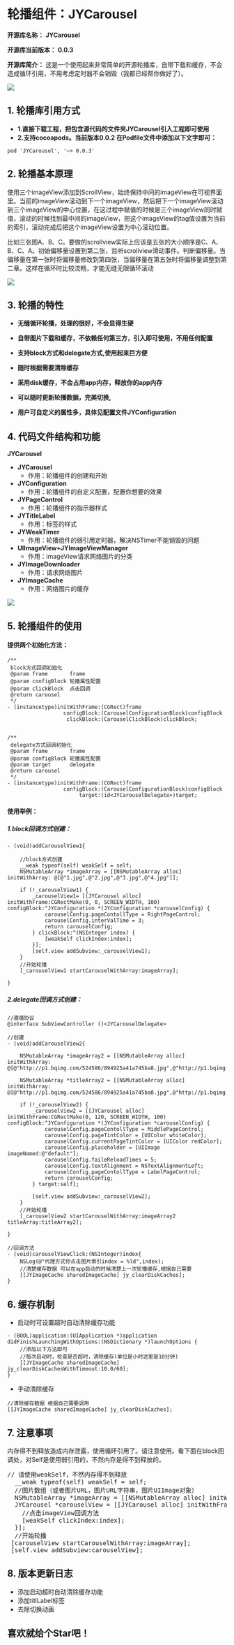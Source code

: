 # **轮播组件：JYCarousel**

**开源库名称：** **JYCarousel**

**开源库当前版本：** **0.0.3**

**开源库简介：** 这是一个使用起来非常简单的开源轮播库，自带下载和缓存，不会造成循环引用，不用考虑定时器不会销毁（我都已经帮你做好了）。


![](https://github.com/Delyer/JYCarousel/raw/master/JYCarouselImage/JYCarouselIcon.png)

## **1. 轮播库引用方式**

- **1.直接下载工程，把包含源代码的文件夹JYCarousel引入工程即可使用**
- **2.支持cocoapods。当前版本0.0.2 在Podfile文件中添加以下文字即可：**
```
pod 'JYCarousel', '~> 0.0.3'
```

## **2. 轮播基本原理**

使用三个imageView添加到ScrollView，始终保持中间的imageView在可视界面里。当前的imageView滚动到下一个imageView，然后把下一个imageView滚动到三个imageView的中心位置，在这过程中赋值的时候是三个imageView同时赋值，滚动的时候找到最中间的imageView，把这个imageView的tag值设置为当前的索引，滚动完成后把这个imageView设置为中心滚动位置。

比如三张图A、B、C。要做的scrollview实际上应该是五张的大小顺序是C、A、B、C、A。初始偏移量设置到第二张，监听scrollview滑动事件。判断偏移量。当偏移量在第一张时将偏移量修改到第四张，当偏移量在第五张时将偏移量调整到第二章。这样在循环时比较流畅，才能无缝无限循环滚动


![](https://github.com/Delyer/JYCarousel/raw/master/JYCarouselImage/JYCarouselDemo.gif)


## **3. 轮播的特性**
- **无缝循环轮播，处理的很好，不会显得生硬**

- **自带图片下载和缓存，不依赖任何第三方，引入即可使用，不用任何配置**

- **支持block方式和delegate方式,使用起来巨方便**

- **随时根据需要清除缓存**

- **采用disk缓存，不会占用app内存，释放你的app内存**

- **可以随时更新轮播数据，完美切换,**

- **用户可自定义的属性多，具体见配置文件JYConfiguration**


## **4. 代码文件结构和功能**

**JYCarousel**

- **JYCarousel**
	- 作用：轮播组件的创建和开始
- **JYConfiguration** 
	- 作用：轮播组件的自定义配置，配置你想要的效果
- **JYPageControl** 
	- 作用：轮播组件的指示器样式
- **JYTitleLabel** 
	- 作用：标签的样式
- **JYWeakTimer**
	- 作用：轮播组件的弱引用定时器，解决NSTimer不能销毁的问题
- **UIImageView+JYImageViewManager** 
	- 作用：imageView请求网络图片的分类
- **JYImageDownloader**
	-  作用：请求网络图片
- **JYImageCache**
	- 作用：网络图片的缓存

![](https://github.com/Delyer/JYCarousel/raw/master/JYCarouselImage/JYCarouselStruct.png)

## **5. 轮播组件的使用**

#### **提供两个初始化方法：**

```
/**
 block方式回调初始化
 @param frame       frame
 @param configBlock 轮播属性配置
 @param clickBlock  点击回调
 @return carousel
 */
- (instancetype)initWithFrame:(CGRect)frame
                  configBlock:(CarouselConfigurationBlock)configBlock
                   clickBlock:(CarouselClickBlock)clickBlock;


/**
 delegate方式回调初始化
 @param frame       frame
 @param configBlock 轮播属性配置
 @param target      delegate
 @return carousel
 */
- (instancetype)initWithFrame:(CGRect)frame
                  configBlock:(CarouselConfigurationBlock)configBlock
                       target:(id<JYCarouselDelegate>)target;
```



#### **使用举例：**

##### **1.block回调方式创建：**

```
- (void)addCarouselView1{
    
    //block方式创建
    __weak typeof(self) weakSelf = self;
    NSMutableArray *imageArray = [[NSMutableArray alloc] initWithArray: @[@"1.jpg",@"2.jpg",@"3.jpg",@"4.jpg"]];
    
    if (!_carouselView1) {
        _carouselView1= [[JYCarousel alloc] initWithFrame:CGRectMake(0, 0, SCREEN_WIDTH, 100) configBlock:^JYConfiguration *(JYConfiguration *carouselConfig) {
            carouselConfig.pageContollType = RightPageControl;
            carouselConfig.interValTime = 3;
            return carouselConfig;
        } clickBlock:^(NSInteger index) {
            [weakSelf clickIndex:index];
        }];
        [self.view addSubview:_carouselView1];
    }
    //开始轮播
    [_carouselView1 startCarouselWithArray:imageArray];
    
}

```

##### **2.delegate回调方式创建：**

```
//遵循协议
@interface SubViewController ()<JYCarouselDelegate>

//创建
- (void)addCarouselView2{
    
    NSMutableArray *imageArray2 = [[NSMutableArray alloc] initWithArray: @[@"http://p1.bqimg.com/524586/894925a41a745ba8.jpg",@"http://p1.bqimg.com/524586/edd59898ac21642f.jpg",@"http://p1.bqimg.com/524586/d277aa654cd60c3d.jpg",@"http://p1.bqimg.com/524586/a49b8d3e1b953f25.jpg",@"http://p1.bqimg.com/524586/972bff3b7a5fb7e1.jpg"]];
    
    NSMutableArray *titleArray2 = [[NSMutableArray alloc] initWithArray: @[@"http://p1.bqimg.com/524586/894925a41a745ba8.jpg",@"http://p1.bqimg.com/524586/edd59898ac21642f.jpg",@"http://p1.bqimg.com/524586/d277aa654cd60c3d.jpg",@"http://p1.bqimg.com/524586/a49b8d3e1b953f25.jpg",@"http://p1.bqimg.com/524586/972bff3b7a5fb7e1.jpg"]];
    
    if (!_carouselView2) {
        _carouselView2 = [[JYCarousel alloc] initWithFrame:CGRectMake(0, 120, SCREEN_WIDTH, 100) configBlock:^JYConfiguration *(JYConfiguration *carouselConfig) {
            carouselConfig.pageContollType = MiddlePageControl;
            carouselConfig.pageTintColor = [UIColor whiteColor];
            carouselConfig.currentPageTintColor = [UIColor redColor];
            carouselConfig.placeholder = [UIImage imageNamed:@"default"];
            carouselConfig.faileReloadTimes = 5;
            carouselConfig.textAlignment = NSTextAlignmentLeft;
            carouselConfig.pageContollType = LabelPageControl;
            return carouselConfig;
        } target:self];
        
        [self.view addSubview:_carouselView2];
    }
    //开始轮播
    [_carouselView2 startCarouselWithArray:imageArray2 titleArray:titleArray2];
    
}

//回调方法
- (void)carouselViewClick:(NSInteger)index{
    NSLog(@"代理方式你点击图片索引index = %ld",index);
    //清楚缓存数据 可以在app启动的时候清楚上一次轮播缓存,根据自己需要
    [[JYImageCache sharedImageCache] jy_clearDiskCaches];
}

```

## **6. 缓存机制**
- 启动时可设置超时自动清除缓存功能

```
- (BOOL)application:(UIApplication *)application didFinishLaunchingWithOptions:(NSDictionary *)launchOptions {
	//添加以下方法即可
    //每次启动时，检查是否超时，清除缓存(单位是小时这里是10分钟)
    [[JYImageCache sharedImageCache] jy_clearDiskCachesWithTimeout:10.0/60];
}
```

- 手动清除缓存

```
//清除缓存数据 根据自己需要调用
[[JYImageCache sharedImageCache] jy_clearDiskCaches];
```


## **7. 注意事项**

内存得不到释放造成内存泄露，使用循环引用了。请注意使用。看下面在block回调处，对Self是使用弱引用的，不然内存是得不到释放的。
<pre>
// 请使用weakSelf，不然内存得不到释放
  __weak typeof(self) weakSelf = self;
  //图片数组（或者图片URL，图片URL字符串，图片UIImage对象）
  NSMutableArray *imageArray = [[NSMutableArray alloc] initWithArray: @[@1.jpg,@2.jpg,@3.jpg,@4.jpg]];
  JYCarousel *carouselView = [[JYCarousel alloc] initWithFrame:CGRectMake(0, 64, ViewWidth(self.view), 100) configBlock:nil clickBlock:NSInteger index {
    //点击imageView回调方法
    [weakSelf clickIndex:index];
  }];
  //开始轮播
 [carouselView startCarouselWithArray:imageArray];
 [self.view addSubview:carouselView];
</pre>


## **8. 版本更新日志**

- 添加启动超时自动清除缓存功能
- 添加titlLabel标签
- 去除切换动画

## **喜欢就给个Star吧！**

